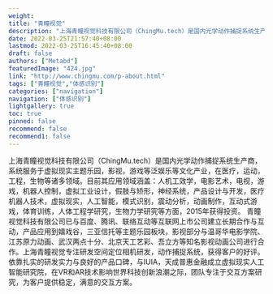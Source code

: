 ```yaml
---
weight: 
title: "青瞳视觉"
description: "上海青瞳视觉科技有限公司（ChingMu.tech）是国内光学动作捕捉系统生产商，系统服务于虚拟现实主题乐园，影视，游戏等泛娱乐等文化产业，在医疗，运动，工程，生物等诸多领域."
date: 2022-03-25T21:57:40+08:00
lastmod: 2022-03-25T16:45:40+08:00
draft: false
authors: ["Metabd"]
featuredImage: "424.jpg"
link: "http://www.chingmu.com/p-about.html"
tags: ["青瞳视觉","体感识别"]
categories: ["navigation"]
navigation: ["体感识别"]
lightgallery: true
toc: true
pinned: false
recommend: false
recommend1: false
---
```


上海青瞳视觉科技有限公司（ChingMu.tech）是国内光学动作捕捉系统生产商，系统服务于虚拟现实主题乐园，影视，游戏等泛娱乐等文化产业，在医疗，运动，工程，生物等诸多领域。目前其应用领域涵盖：人机工效学，电影艺术，电视，游戏，机器人控制，虚拟工业设计，假肢与矫形，神经系统，产品设计与开发，医疗机器人技术，虚拟现实，人工智能，模式识别，震动分析，动画制作，互动式游戏，体育训练，人体工程学研究，生物力学研究等方面，2015年获得投资。
青瞳视觉科技有限公司已与百度、腾讯、联络互动等互联网上市公司建立长期合作与互动，产品应用到嬉戏谷，三亚信托等主题乐园板块，影视部分与温哥华电影学院、江苏原力动画、武汉两点十分、北京天工艺彩、吾立方等知名影视动画公司进行合作。上海青瞳视觉专注研发空间定位相机研发，动作捕捉系统，获得客户的好评。依靠扎实的研发实力与良好的产品口碑，与IUIA，天成普惠金融成立虚拟现实人工智能研究院，在VR和AR技术影响世界科技创新浪潮之际，团队专注于交互方案研究，为客户提供稳定，满意的交互方案。